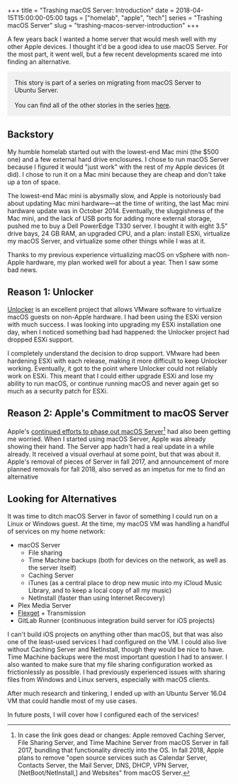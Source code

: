 +++
title = "Trashing macOS Server: Introduction"
date = 2018-04-15T15:00:00-05:00
tags = ["homelab", "apple", "tech"]
series = "Trashing macOS Server"
slug = "trashing-macos-server-introduction"
+++

A few years back I wanted a home server that would mesh well with my other Apple devices. I thought it'd be a good idea to use macOS Server. For the most part, it went well, but a few recent developments scared me into finding an alternative.

<div style="background-color: #f0f0f0; padding: 16px; margin-bottom: 1.7em;">
    This story is part of a series on migrating from macOS Server to Ubuntu Server.
    <br /><br />
    You can find all of the other stories in the series <a href="/trashing-macos-server">here</a>.
</div>

## Backstory

My humble homelab started out with the lowest-end Mac mini (the $500 one) and a few external hard drive enclosures. I chose to run macOS Server because I figured it would "just work" with the rest of my Apple devices (it did). I chose to run it on a Mac mini because they are cheap and don't take up a ton of space.

The lowest-end Mac mini is abysmally slow, and Apple is notoriously bad about updating Mac mini hardware—at the time of writing, the last Mac mini hardware update was in October 2014. Eventually, the sluggishness of the Mac mini, and the lack of USB ports for adding more external storage, pushed me to buy a Dell PowerEdge T330 server. I bought it with eight 3.5" drive bays, 24 GB RAM, an upgraded CPU, and a plan: install ESXi, virtualize my macOS Server, and virtualize some other things while I was at it.

Thanks to my previous experience virtualizing macOS on vSphere with non-Apple hardware, my plan worked well for about a year. Then I saw some bad news.

## Reason 1: Unlocker

[Unlocker](https://github.com/DrDonk/unlocker) is an excellent project that allows VMware software to virtualize macOS guests on non-Apple hardware. I had been using the ESXi version with much success. I was looking into upgrading my ESXi installation one day, when I noticed something bad had happened: the Unlocker project had dropped ESXi support.

I completely understand the decision to drop support. VMware had been hardening ESXi with each release, making it more difficult to keep Unlocker working. Eventually, it got to the point where Unlocker could not reliably work on ESXi. This meant that I could either upgrade ESXi and lose my ability to run macOS, or continue running macOS and never again get so much as a security patch for ESXi.

## Reason 2: Apple's Commitment to macOS Server

Apple's [continued efforts to phase out macOS Server](https://support.apple.com/en-us/HT208312)[^1] had also been getting me worried. When I started using macOS Server, Apple was already showing their hand. The Server app hadn't had a real update in a while already. It received a visual overhaul at some point, but that was about it. Apple's removal of pieces of Server in fall 2017, and announcement of more planned removals for fall 2018, also served as an impetus for me to find an alternative

## Looking for Alternatives

It was time to ditch macOS Server in favor of something I could run on a Linux or Windows guest. At the time, my macOS VM was handling a handful of services on my home network:

- macOS Server
  - File sharing
  - Time Machine backups (both for devices on the network, as well as the server itself)
  - Caching Server
  - iTunes (as a central place to drop new music into my iCloud Music Library, and to keep a local copy of all my music)
  - NetInstall (faster than using Internet Recovery)
- Plex Media Server
- [Flexget](https://flexget.com) + Transmission
- GitLab Runner (continuous integration build server for iOS projects)

I can't build iOS projects on anything other than macOS, but that was also one of the least-used services I had configured on the VM. I could also live without Caching Server and NetInstall, though they would be nice to have. Time Machine backups were the most important question I had to answer. I also wanted to make sure that my file sharing configuration worked as frictionlessly as possible. I had previously experienced issues with sharing files from Windows and Linux servers, especially with macOS clients.

After much research and tinkering, I ended up with an Ubuntu Server 16.04 VM that could handle most of my use cases.

In future posts, I will cover how I configured each of the services!

[^1]: In case the link goes dead or changes: Apple removed Caching Server, File Sharing Server, and Time Machine Server from macOS Server in fall 2017, bundling that functionality directly into the OS. In fall 2018, Apple plans to remove "open source services such as Calendar Server, Contacts Server, the Mail Server, DNS, DHCP, VPN Server, [NetBoot/NetInstall,] and Websites" from macOS Server.
